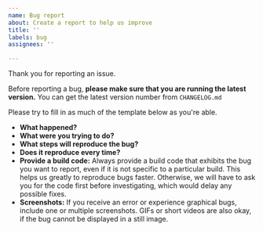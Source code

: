 ```yaml
---
name: Bug report
about: Create a report to help us improve
title: ''
labels: bug
assignees: ''

---
```


Thank you for reporting an issue.

Before reporting a bug, **please make sure that you are running the latest version.**
You can get the latest version number from `CHANGELOG.md`

Please try to fill in as much of the template below as you're able.

* **What happened?**
* **What were you trying to do?**
* **What steps will reproduce the bug?**
* **Does it reproduce every time?**
* **Provide a build code:**
Always provide a build code that exhibits the bug you want to report, even if it is not specific to a particular build. This helps us greatly to reproduce bugs faster. Otherwise, we will have to ask you for the code first before investigating, which would delay any possible fixes.
* **Screenshots:**
If you receive an error or experience graphical bugs, include one or multiple screenshots. GIFs or short videos are also okay, if the bug cannot be displayed in a still image.
